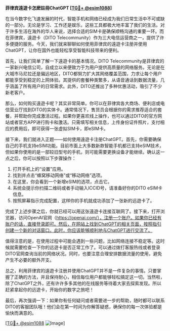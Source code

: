 **菲律宾遠遊卡怎麽註冊ChatGPT [[TG💪+ @esim1088](https://t.me/s/esim1088)]**

在当今数字化飞速发展的时代，智能手机和网络已经成为我们日常生活中不可或缺的一部分。无论是学习、工作还是娱乐，这些工具都极大地丰富了我们的生活。对于许多生活在海外的华人来说，选择合适的SIM卡是确保顺畅沟通的重要一环。而在菲律宾，遠遊卡（DITO Telecommunity）作为三大电信运营商之一，提供了许多便捷的服务。今天，我们就来聊聊如何使用菲律宾的遠遊卡注册并使用ChatGPT，让你在国外也能轻松享受智能科技带来的便利。

首先，让我们简单了解一下遠遊卡的基本情况。DITO Telecommunity是菲律宾的一家新兴电信公司，自成立以来便致力于为用户提供高质量的网络服务。无论是在大城市马尼拉还是偏远地区，DITO都努力扩大其网络覆盖范围，力求让每个用户都能享受到稳定的上网体验。其提供的套餐种类繁多，从语音通话到数据流量，几乎涵盖了所有用户的日常需求。此外，DITO还推出了多种优惠活动，吸引了不少新老客户。

那么，如何购买遠遊卡呢？其实非常简单。你可以在菲律宾各大商场、便利店或电信营业厅找到DITO的实体卡。通常情况下，售货员会根据你的需求推荐适合的套餐，并帮助你完成激活过程。如果你更喜欢线上操作，也可以通过DITO的官方网站或者官方APP进行购卡和激活。只需填写相关信息，上传身份证件照片，支付相应的费用后，即可获得一张虚拟SIM卡，即eSIM卡。

接下来，我们就进入正题——如何使用遠遊卡注册ChatGPT。首先，你需要确保自己的手机支持eSIM功能。目前市面上大多数新款智能手机都已支持eSIM技术，但如果你使用的是一部较旧型号的手机，则可能需要更换设备才能继续。确认这一点之后，你可以按照以下步骤操作：

1. 打开手机上的“设置”应用。
2. 找到并点击“蜂窝移动网络”或“移动网络”选项。
3. 在这里，你会看到一个新增eSIM的选项，点击它。
4. 系统会提示你扫描二维码或者手动输入ICCID号，请准备好你的DITO eSIM卡信息。
5. 按照屏幕指示完成配置，这样你的手机就成功添加了一张新的远遊卡了。

完成了上述步骤之后，你就已经可以用这张遠遊卡连接互联网了。接下来，打开浏览器，访问OpenAI官网（https://openai.com/），注册一个账户。如果你已经有账户的话，直接登录即可。然后，在网站上找到ChatGPT的相关页面，按照指引创建一个新的对话窗口。此时，你应该能够顺利地与ChatGPT进行交流了。

值得注意的是，在使用过程中可能会遇到一些问题，比如网络连接不稳定等。这时候就需要检查一下你的远遊卡是否正常工作了。可以通过拨打客服热线或者登录DITO官网查询当前的网络状况。同时，也要注意合理安排数据流量的使用，避免产生不必要的额外开支。

总之，利用菲律宾的遠遊卡注册并使用ChatGPT并不是一件复杂的事情。只要掌握了正确的方法，并且保持耐心，相信每位用户都能够轻松搞定这一切。当然啦，除了ChatGPT之外，还有许许多多其他的在线服务等待着大家去探索发现。所以赶紧拿起你的远遊卡，开始你的数字之旅吧！

最后，再次强调一下：如果你有任何疑问或者需要进一步的帮助，随时都可以联系DITO的客服团队哦！他们会在第一时间为你解答疑惑，确保你的每一次体验都是愉快而满意的。

[[TG💪+ @esim1088](https://t.me/s/esim1088) ![Image](https://i.postimg.cc/4NQfJmqS/Snipaste-2025-05-13-00-14-12.png)]